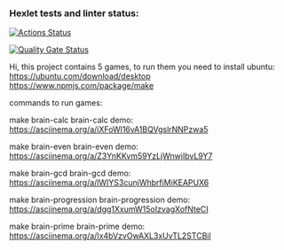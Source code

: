 ### Hexlet tests and linter status:

[![Actions Status](https://github.com/4cyne/frontend-project-44/actions/workflows/hexlet-check.yml/badge.svg)](https://github.com/4cyne/frontend-project-44/actions)

[![Quality Gate Status](https://sonarcloud.io/api/project_badges/measure?project=4cyne_frontend-project-44&metric=alert_status)](https://sonarcloud.io/summary/new_code?id=4cyne_frontend-project-44)

Hi, this project contains 5 games, to run them you need to install ubuntu:
https://ubuntu.com/download/desktop
https://www.npmjs.com/package/make

commands to run games:

make brain-calc
brain-calc demo: https://asciinema.org/a/iXFoWl16vA1BQVgslrNNPzwa5

make brain-even
brain-even demo: https://asciinema.org/a/Z3YnKKvm59YzLjWnwjIbvL9Y7

make brain-gcd
brain-gcd demo: https://asciinema.org/a/lWIYS3cunjWhbrfiMiKEAPUX6

make brain-progression
brain-progression demo: https://asciinema.org/a/dgg1XxumW15oIzvagXofNteCI

make brain-prime
brain-prime demo: https://asciinema.org/a/Ix4bVzvOwAXL3xUvTL2STCBil
